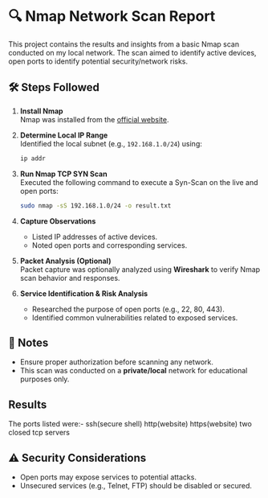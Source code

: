 # 🔍 Nmap Network Scan Report

This project contains the results and insights from a basic Nmap scan conducted on my local network. The scan aimed to identify active devices, open ports to identify potential security/network risks.

## 🛠️ Steps Followed

1. **Install Nmap**  
   Nmap was installed from the [official website](https://nmap.org/download.html).

2. **Determine Local IP Range**  
   Identified the local subnet (e.g., `192.168.1.0/24`) using:
   ```bash
   ip addr
   ```

3. **Run Nmap TCP SYN Scan**  
   Executed the following command to execute a Syn-Scan on the live and open ports:
   ```bash
   sudo nmap -sS 192.168.1.0/24 -o result.txt 
   ```

4. **Capture Observations**  
   - Listed IP addresses of active devices.
   - Noted open ports and corresponding services.

5. **Packet Analysis (Optional)**  
   Packet capture was optionally analyzed using **Wireshark** to verify Nmap scan behavior and responses.

6. **Service Identification & Risk Analysis**  
   - Researched the purpose of open ports (e.g., 22, 80, 443).
   - Identified common vulnerabilities related to exposed services.

## 📌 Notes

- Ensure proper authorization before scanning any network.
- This scan was conducted on a **private/local** network for educational purposes only.

## Results
  The ports listed were:-
    ssh(secure shell)
    http(website)
    https(website)
    two closed tcp servers

## ⚠️ Security Considerations

- Open ports may expose services to potential attacks.
- Unsecured services (e.g., Telnet, FTP) should be disabled or secured.
